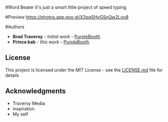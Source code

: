 #Word Beater
it's just a smart little project of speed typing

#Preview
https://photos.app.goo.gl/X3pqSHyGSnQw2Loo8

#Authors

- **Brad Traversy** - _Initial work_ - [PurpleBooth](https://github.com/PurpleBooth)
- **Prince kab** - _this work_ - [PurpleBooth](https://github.com/PurpleBooth)

## License

This project is licensed under the MIT License - see the [LICENSE.md](LICENSE.md) file for details

## Acknowledgments

- Traversy Media
- Inspiration
- My self
